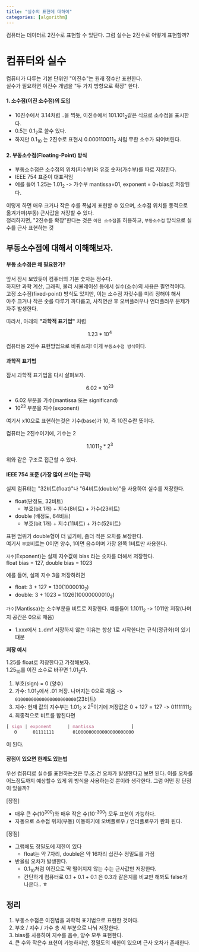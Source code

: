 ```yaml
---
title: "실수의 표현에 대하여"
categories: [algorithm]
---
```


컴퓨터는 데이터르 2진수로 표현할 수 있단다.
그럼 실수는 2진수로 어떻게 표현할까?

# 컴퓨터와 실수

컴퓨터가 다루는 기본 단위인 "이진수"는 원래 정수만 표현한다.<br/>
실수가 필요하면 이진수 개념을 "두 가지 방향으로 확장" 한다.

#### 1. 소수점(이진 소수점)의 도입

- 10진수에서 3.14처럼 ` . `을 찍듯, 이진수에서 101.101<sub>2</sub>같은 식으로 소수점을 표시한다.
- 0.5는 0.1<sub>2</sub>로 쓸수 있다.
- 하지만 0.1<sub>10</sub> 는 2진수로 표현시 0.000110011<sub>2</sub> 처럼 무한 소수가 되어버린다.

#### 2. 부동소수점(Floating-Point) 방식

- 부동소수점은 소수점의 위치(지수부)와 유효 숫자(가수부)를 따로 저장한다.
- IEEE 754 표준이 대표적임
- 예를 들어 1.25는 1.01<sub>2</sub> -> 가수부 mantissa=01, exponent = 0+bias로 저장된다.

이렇게 하면 매우 크거나 작은 수를 폭넓게 표현할 수 있으며, 소수점 위치를 동적으로 옮겨가며(부동) 근사값을 저장할 수 있다.<br/>
정리하자면, "2진수를 확장"한다는 것은 `이진 소수점`을 허용하고, `부동소수점` 방식으로 실수를 근사 표현하는 것


## 부동소수점에 대해서 이해해보자.

#### 부동 소수점은 왜 필요한가?

앞서 잠시 보았듯이 컴퓨터의 기본 숫자는 정수다.<br/>
하지만 과학 계산, 그래픽, 물리 시뮬레이션 등에서 실수(소수)의 사용은 필연적이다.<br/>
고정 소수점(fixed-point) 방식도 있지만, 이는 소수점 자릿수를 미리 정해야 해서<br/>
아주 크거나 작은 숫를 다루기 까다롭고, 사칙연산 후 오버플러우나 언더플러우 문제가 자주 발생한다.

따라서, 아래의 **"과학적 표기법"** 처럼

```math
1.23 * 10^4
```

컴퓨터용 2진수 표현방법으로 바꿔쓰자! 이게 `부동소수점 방식`이다.


#### 과학적 표기법

잠시 과학적 표기법을 다시 살펴보자.

```math
6.02 * 10^23
```

- 6.02 부분을 가수(mantissa 또는 significand)
- 10<sup>23</sup> 부분을 지수(exponent)

여기서 x10으로 표현하는것은 기수(base)가 10, 즉 10진수란 뜻이다.

컴퓨터는 2진수이기에, 기수는 2

```math
1.1011_2 * 2^3
```

위와 같은 구조로 접근할 수 있다.


#### IEEE 754 표준 (가장 많이 쓰이는 규칙)

실제 컴퓨터는 "32비트(float)"나 "64비트(double)"을 사용하여 실수를 저장한다.

- float(단정도, 32비트)
    - 부호(bit 1개) + 지수(8비트) + 가수(23비트)
- double (배정도, 64비트)
    - 부호(bit 1개) + 지수(11비트) + 가수(52비트)

표현 범위가 double형이 더 넓기에, 좀더 적은 오차를 보장한다.<br/>
여기서 `부호`비트는 0이면 양수, 1이면 음수이며 가장 왼쪽 1비트만 사용한다.

`지수`(Exponent)는 실제 지수값에 bias 라는 숫자를 더해서 저장한다.<br/>
float bias = 127, double bias = 1023

예를 들어, 실제 지수 3을 저장하려면
- float: 3 + 127 = 130(1000010<sub>2</sub>)
- double: 3 + 1023 = 1026(10000000010<sub>2</sub>)

`가수`(Mantissa)는 소수부분을 비트로 저장한다.
예를들어 1.1011<sub>2</sub> -> 1011만 저장(나머지 공간은 0으로 채움)
* 1.xxx에서 `1.`dmf 저장하지 않는 이유는 항상 1로 시작한다는 규칙(정규화)이 있기 떄문

**저장 예시**

1.25를 float로 저장한다고 가정해보자. <br/>
1.25<sub>10</sub>를 이진 소수로 바꾸면 1.01<sub>2</sub>다.

1. 부호(sign) = 0 (양수)
2. 가수: 1.01<sub>2</sub>에서 .01 저장. 나머지는 0으로 채움 -> `01000000000000000000000`(23비트)
3. 지수: 현재 값의 지수부는 1.01<sub>2</sub> x 2<sup>0</sup>이기에 저장값은 0 + 127 = 127 -> 01111111<sub>2</sub>
4. 최종적으로 비트를 합친다면
```css
[ sign | exponent      | mantissa              ]
   0      01111111       01000000000000000000000
```
이 된다.


#### 장점이 있으면 한계도 있는법

우선 컴퓨터로 실수를 표현하는것은 무.조.건 오차가 발생한다고 보면 된다.
이를 오차를 어느정도까지 예상할수 있게 위 방식을 사용하는것 뿐이라 생각한다.
그럼 어떤 장 단점이 있을까?

[장점]
- 매우 큰 수(10<sup>300</sup>)와 매우 작은 수(10<sup>-300</sup>) 모두 표현이 가능하다.
- 자동으로 소수점 위치(부동) 이동하기에 오버플로우 / 언더플로우가 완화 된다.

[장점]
- 그럼에도 정밀도에 제한이 있다
    - float는 약 7자리, double은 약 16자리 십진수 정밀도를 가짐
- 반올림 오차가 발생한다.
    - 0.1<sub>10</sub>처럼 이진으로 딱 떨어지지 않는 수는 근사값만 저장한다.
    - 간단하게 컴퓨터로 0.1 + 0.1 + 0.1 은 0.3과 같은지를 비교만 해봐도 false가 나온다.. ㅎ


## 정리

1. 부동소수점은 이진법을 과학적 표기법으로 표현한 것이다.
2. 부호 / 지수 / 가수 총 세 부분으로 나눠 저장한다.
3. bias를 사용하여 지수를 음수, 양수 모두 표현한다.
4. 큰 수와 작은수 표현이 가능하지만, 정밀도의 제한이 있으며 근사 오차가 존재한다.